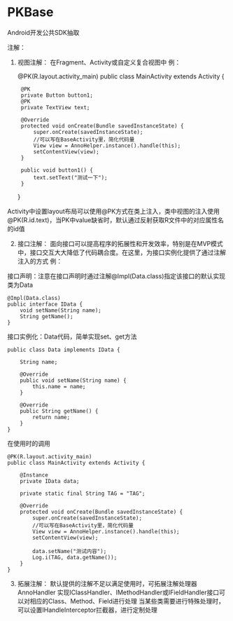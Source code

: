# PKBase
Android开发公共SDK抽取

注解：
1. 视图注解：
在Fragment、Activity或自定义复合视图中
例：

    @PK(R.layout.activity_main)
    public class MainActivity extends Activity {

        @PK
        private Button button1;
        @PK
        private TextView text;

        @Override
        protected void onCreate(Bundle savedInstanceState) {
            super.onCreate(savedInstanceState);
            //可以写在BaseActivity里，简化代码量
            View view = AnnoHelper.instance().handle(this);
            setContentView(view);
        }

        public void button1() {
            text.setText("测试一下");
        }
    }

Activity中设置layout布局可以使用@PK方式在类上注入，类中视图的注入使用@PK(R.id.text)，当PK中value缺省时，默认通过反射获取R文件中的对应属性名的id值

2. 接口注解：
面向接口可以提高程序的拓展性和开发效率，特别是在MVP模式中，接口交互大大降低了代码耦合度。在这里，为接口实例化提供了通过注解注入的方式
例：

接口声明：注意在接口声明时通过注解@Impl(Data.class)指定该接口的默认实现类为Data

    @Impl(Data.class)
    public interface IData {
        void setName(String name);
        String getName();
    }

接口实例化：Data代码，简单实现set、get方法

    public class Data implements IData {

        String name;

        @Override
        public void setName(String name) {
            this.name = name;
        }
    
        @Override
        public String getName() {
            return name;
        }
    }

在使用时的调用

    @PK(R.layout.activity_main)
    public class MainActivity extends Activity {

        @Instance
        private IData data;

        private static final String TAG = "TAG";

        @Override
        protected void onCreate(Bundle savedInstanceState) {
            super.onCreate(savedInstanceState);
            //可以写在BaseActivity里，简化代码量
            View view = AnnoHelper.instance().handle(this);
            setContentView(view);

            data.setName("测试内容");
            Log.i(TAG, data.getName());
        }
    }

3. 拓展注解：
默认提供的注解不足以满足使用时，可拓展注解处理器AnnoHandler
实现IClassHandler、IMethodHandler或IFieldHandler接口可以对相应的Class、Method、Field进行处理
当某些类需要进行特殊处理时，可以设置IHandleInterceptor拦截器，进行定制处理

